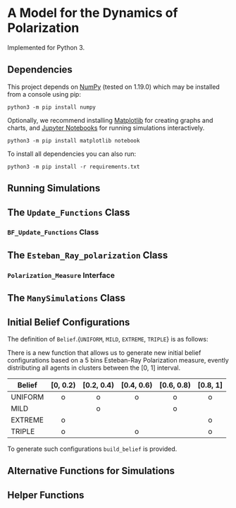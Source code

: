 # A Model for the Dynamics of Polarization

Implemented for Python 3.

## Dependencies

This project depends on [NumPy](https://numpy.org/index.html) (tested on 1.19.0) which may be installed from a console using pip:

```
python3 -m pip install numpy
```

Optionally, we recommend installing [Matplotlib](https://matplotlib.org/) for creating graphs and charts, and [Jupyter Notebooks](https://jupyter.org/index.html) for running simulations interactively.

```
python3 -m pip install matplotlib notebook
```

To install all dependencies you can also run:

```
python3 -m pip install -r requirements.txt
```

## Running Simulations



## The `Update_Functions` Class

### `BF_Update_Functions` Class

## The `Esteban_Ray_polarization` Class

### `Polarization_Measure` Interface

## The `ManySimulations` Class


## Initial Belief Configurations
The definition of `Belief`.{`UNIFORM`, `MILD`, `EXTREME`, `TRIPLE`} is as follows:

There is a new function that allows us to generate new initial belief configurations based on a 5 bins Esteban-Ray Polarization measure, evently distributing all agents in clusters between the [0, 1] interval.

| Belief      | [0, 0.2) | [0.2, 0.4) | [0.4, 0.6) | [0.6, 0.8) | [0.8, 1] |
| ----------- | :------: | :--------: | :--------: | :--------: | :------: |
| UNIFORM     | o | o | o | o | o |
| MILD        |   | o |   | o |   |
| EXTREME     | o |   |   |   | o |
| TRIPLE      | o |   | o |   | o |

To generate such configurations `build_belief` is provided.
## Alternative Functions for Simulations

## Helper Functions

